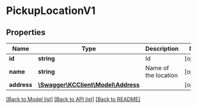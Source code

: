 # PickupLocationV1

## Properties
Name | Type | Description | Notes
------------ | ------------- | ------------- | -------------
**id** | **string** | Id | [optional] 
**name** | **string** | Name of the location | [optional] 
**address** | [**\Swagger\KCClient\Model\Address**](Address.md) |  | [optional] 

[[Back to Model list]](../README.md#documentation-for-models) [[Back to API list]](../README.md#documentation-for-api-endpoints) [[Back to README]](../README.md)


